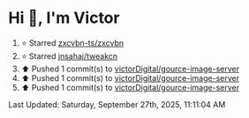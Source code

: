 <h1>Hi 👋, I'm Victor </h1>

<!--RECENT_ACTIVITY:start-->
1. ⭐ Starred [zxcvbn-ts/zxcvbn](https://github.com/zxcvbn-ts/zxcvbn)<br>
2. ⭐ Starred [jnsahaj/tweakcn](https://github.com/jnsahaj/tweakcn)<br>
3. ⬆️ Pushed 1 commit(s) to [victorDigital/gource-image-server](https://github.com/victorDigital/gource-image-server)<br>
4. ⬆️ Pushed 1 commit(s) to [victorDigital/gource-image-server](https://github.com/victorDigital/gource-image-server)<br>
5. ⬆️ Pushed 1 commit(s) to [victorDigital/gource-image-server](https://github.com/victorDigital/gource-image-server)<br>
<!--RECENT_ACTIVITY:end-->

<!--RECENT_ACTIVITY:last_update-->
Last Updated: Saturday, September 27th, 2025, 11:11:04 AM
<!--RECENT_ACTIVITY:last_update_end-->
